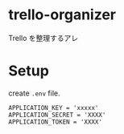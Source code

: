 # trello-organizer
Trello を整理するアレ

# Setup

create `.env` file.

```
APPLICATION_KEY = 'xxxxx'
APPLICATION_SECRET = 'XXXX'
APPLICATION_TOKEN = 'XXXX'
```
